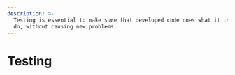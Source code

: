 ```yaml
---
description: >-
  Testing is essential to make sure that developed code does what it is meant to
  do, without causing new problems.
---
```


# Testing

